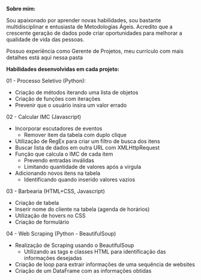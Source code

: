 **Sobre mim:**

Sou apaixonado por aprender novas habilidades, sou bastante multidisciplinar e entusiasta de Metodologias Ágeis. Acredito que a crescente geração de dados pode criar oportunidades para melhorar a qualidade de vida das pessoas.  

Possuo experiência como Gerente de Projetos, meu currículo com mais detalhes está aqui nessa pasta


**Habilidades desenvolvidas em cada projeto:**

01 - Processo Seletivo (Python):

- Criação de métodos iterando uma lista de objetos 
- Criação de funções com iterações
- Prevenir que o usuário insira um valor errado

02 - Calcular IMC (Javascript)

- Incorporar escutadores de eventos 
  * Remover item da tabela com duplo clique
- Utilização de RegEx para criar um filtro de busca dos itens
- Buscar lista de dados em outra URL com XMLHttpRequest 
- Função que calcula o IMC de cada item
  * Prevendo entradas inválidas
  * Limitando quantidade de valores após a virgula
- Adicionando novos itens na tabela
  * Identificando quando inserido valores vazios
  
03 - Barbearia (HTML+CSS, Javascript)

- Criação de tabela
- Inserir nome do cliente na tabela (agenda de horários)
- Utilização de hovers no CSS
- Criação de formulário

04 - Web Scraping (Python - BeautifulSoup)

- Realização de Scraping usando o BeautifulSoup
  * Utilizando as tags e classes HTML para identificação das informações desejadas
- Criação de loop para extrair informações de uma sequência de websites
- Criação de um DataFrame com as informações obtidas



